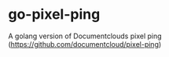 go-pixel-ping
=============

A golang version of Documentclouds pixel ping (https://github.com/documentcloud/pixel-ping)

